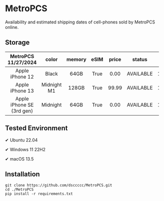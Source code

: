 # MetroPCS
Availability and estimated shipping dates of cell-phones sold by MetroPCS online.
## Storage
|MetroPCS 11/27/2024|color|memory|eSIM|price|status|shipping from|shipping to|
|:--:|:--:|:--:|:--:|:--:|:--:|:--:|:--:|
|Apple iPhone 12|Black|64GB|True|0.00|AVAILABLE|11/26/2024|12/02/2024|
|Apple iPhone 13|Midnight M1|128GB|True|99.99|AVAILABLE|11/26/2024|12/02/2024|
|Apple iPhone SE (3rd gen)|Midnight|64GB|True|0.00|AVAILABLE|11/26/2024|12/02/2024|

## Tested Environment
✔ Ubuntu 22.04

✔ Windows 11 22H2

✔ macOS 13.5
## Installation
```
git clone https://github.com/dsccccc/MetroPCS.git
cd ./MetroPCS
pip install -r requirements.txt
```
